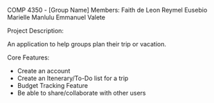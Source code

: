 COMP 4350 - [Group Name]
Members:
Faith de Leon
Reymel Eusebio
Marielle Manlulu
Emmanuel Valete

Project Description:

An application to help groups plan their trip or vacation. 

Core Features:
- Create an account
- Create an Itenerary/To-Do list for a trip
- Budget Tracking Feature
- Be able to share/collaborate with other users
